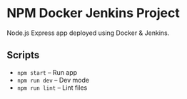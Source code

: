 # NPM Docker Jenkins Project

Node.js Express app deployed using Docker & Jenkins.

## Scripts
- `npm start` – Run app
- `npm run dev` – Dev mode
- `npm run lint` – Lint files

